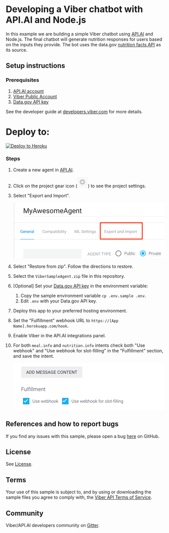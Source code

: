 # Developing a Viber chatbot with API.AI and Node.js

In this example we are building a simple Viber chatbot using [API.AI](https://api.ai) and Node.js. The final chatbot will generate nutrition responses for users based on the inputs they provide. The bot uses the data.gov [nutrition facts API](https://ndb.nal.usda.gov/ndb/) as its source.

## Setup instructions

### Prerequisites
 1. [API.AI account](https://api.ai)
 2. [Viber Public Account](https://www.viber.com/en/public-accounts)
 3. [Data.gov API key](https://api.data.gov/signup/)

See the developer guide at [developers.viber.com](https://developers.viber.com/public-accounts/index.html#access) for more details.

# Deploy to:
[![Deploy to Heroku](https://www.herokucdn.com/deploy/button.svg)](https://heroku.com/deploy)

### Steps
 1. Create a new agent in [API.AI](https://api.ai).
 1. Click on the project gear icon (![gear icon](img/API_AI_Project_Gear.png)) to see the project settings. 
 1. Select "Export and Import". 
 
	![](img/API_AI_Import.png)
	
 1. Select "Restore from zip". Follow the directions to restore.
 1. Select the `ViberSampleAgent.zip` file in this repository.
 1. [Optional] Set your [Data.gov API key](https://api.data.gov/signup/) in the environment variable:
	 1. Copy the sample environment variable `cp .env.sample .env`. 
	 1. Edit `.env` with your Data.gov API key.
 1. Deploy this app to your preferred hosting environment.
 1. Set the "Fulfillment" webhook URL to `https://[App Name].herokuapp.com/hook`.
 1. Enable Viber in the API.AI integrations panel.
 1. For both `meal.info` and  `nutrition.info` intents check both "Use webhook" and "Use webhook for slot-filling" in the "Fulfillment" section, and save the intent. 

	![](img/API_AI_Webhook.png)

## References and how to report bugs
If you find any issues with this sample, please open a bug [here](../../issues/new) on GitHub.

## License
See [License](LICENSE.md).

## Terms
Your use of this sample is subject to, and by using or downloading the sample files you agree to comply with, the [Viber API Terms of Service](https://developers.viber.com/general/api-terms-of-service/index.html/).

## Community
Viber/API.AI developers community on [Gitter](https://gitter.im/viber/apiai-integration).
